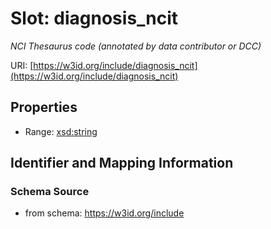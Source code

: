 # Slot: diagnosis_ncit
_NCI Thesaurus code (annotated by data contributor or DCC)_


URI: [https://w3id.org/include/diagnosis_ncit](https://w3id.org/include/diagnosis_ncit)



<!-- no inheritance hierarchy -->


## Properties

 * Range: [xsd:string](xsd:string)



## Identifier and Mapping Information







### Schema Source


* from schema: https://w3id.org/include



